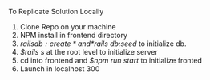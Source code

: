 To Replicate Solution Locally

1. Clone Repo on your machine
2. NPM install in frontend directory
3. *$rails db:create* and *$rails db:seed* to initialize db. 
4. *$rails s* at the root level to initialize server
5. cd into frontend and *$npm run start* to initialize fronted
6. Launch in localhost 300

